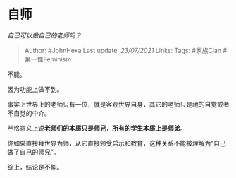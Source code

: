 # 自师
*自己可以做自己的老师吗？*

> Author: #JohnHexa
Last update: *23/07/2021* 
Links:
Tags:  #家族Clan #第一性Feminism



不能。

因为功能上做不到。

事实上世界上的老师只有一位，就是客观世界自身，其它的老师只是祂的自觉或者不自觉的中介。

严格意义上说**老师们的本质只是师兄，所有的学生本质上是师弟**。

你如果直接拜世界为师，从它直接领受启示和教育，这种关系不能被理解为“自己做了自己的师兄”。

综上，结论是不能。



